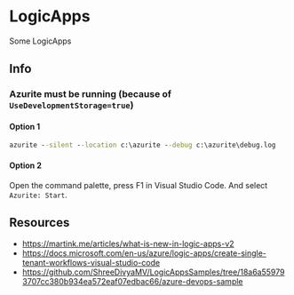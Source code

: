 # LogicApps
Some LogicApps

## Info

### Azurite must be running (because of `UseDevelopmentStorage=true`)

#### Option 1
``` cmd
azurite --silent --location c:\azurite --debug c:\azurite\debug.log
```

#### Option 2
Open the command palette, press F1 in Visual Studio Code. And select `Azurite: Start`.



## Resources
- https://martink.me/articles/what-is-new-in-logic-apps-v2
- https://docs.microsoft.com/en-us/azure/logic-apps/create-single-tenant-workflows-visual-studio-code
- https://github.com/ShreeDivyaMV/LogicAppsSamples/tree/18a6a559793707cc380b934ea572eaf07edbac66/azure-devops-sample
